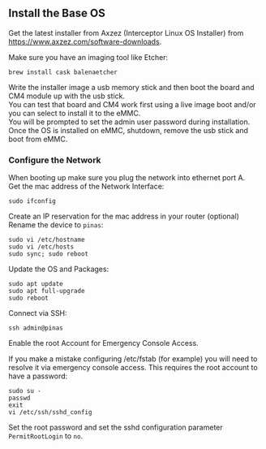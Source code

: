 ## Install the Base OS

Get the latest installer from Axzez (Interceptor Linux OS Installer) from https://www.axzez.com/software-downloads.

Make sure you have an imaging tool like Etcher:
```console
brew install cask balenaetcher
```
Write the installer image a usb memory stick and then boot the board and CM4 module up with the usb stick.  
You can test that board and CM4 work first using a live image boot and/or you can select to install it to the eMMC.  
You will be prompted to set the admin user password during installation.  
Once the OS is installed on eMMC, shutdown, remove the usb stick and boot from eMMC.  

### Configure the Network

When booting up make sure you plug the network into ethernet port A.  
Get the mac address of the Network Interface:
```console
sudo ifconfig
```
Create an IP reservation for the mac address in your router (optional)  
Rename the device to ```pinas```:
```console
sudo vi /etc/hostname
sudo vi /etc/hosts
sudo sync; sudo reboot
```

Update the OS and Packages:
```console
sudo apt update
sudo apt full-upgrade
sudo reboot
```

Connect via SSH:
```console
ssh admin@pinas
```

Enable the root Account for Emergency Console Access.  

If you make a mistake configuring /etc/fstab (for example) you will need to resolve it via emergency console access. This requires the root account to have a password:
```console
sudo su -
passwd
exit
vi /etc/ssh/sshd_config
```
Set the root password and set the sshd configuration parameter ```PermitRootLogin``` to ```no```. 
